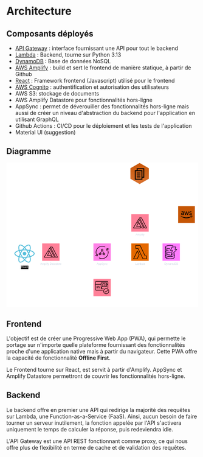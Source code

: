 # Architecture

## Composants déployés
- [API Gateway](https://docs.aws.amazon.com/apigateway/) : interface fournissant une API pour tout le backend
- [Lambda](https://docs.aws.amazon.com/lambda/) : Backend, tourne sur Python 3.13
- [DynamoDB](https://docs.aws.amazon.com/dynamodb/) : Base de données NoSQL
- [AWS Amplify](https://docs.aws.amazon.com/amplify/) : build et sert le frontend de manière statique, à partir de Github
- [React](https://react.dev/) : Framework frontend (Javascript) utilisé pour le frontend
- [AWS Cognito](https://docs.aws.amazon.com/cognito/) : authentification et autorisation des utilisateurs
- AWS S3: stockage de documents
- AWS Amplify Datastore pour fonctionnalités hors-ligne
- AppSync : permet de déverouiller des fonctionnalités hors-ligne mais aussi de créer un niveau d'abstraction du backend pour l'application en utilisant GraphQL
- Github Actions : CI/CD pour le déploiement et les tests de l'application
- Material UI (suggestion)

## Diagramme
![Architecture Diagram](assets/riverdelta-arch.png)

## Frontend
L'objectif est de créer une Progressive Web App (PWA), qui permette le portage sur n'importe quelle plateforme fournissant des fonctionnalités proche d'une application native mais à partir du navigateur. Cette PWA offre la capacité de fonctionnalité __Offline First__.

Le Frontend tourne sur React, est servit à partir d'Amplify. AppSync et Amplify Datastore permettront de couvrir les fonctionnalités hors-ligne.

## Backend
Le backend offre en premier une API qui redirige la majorité des requêtes sur Lambda, une Function-as-a-Service (FaaS). Ainsi, aucun besoin de faire tourner un serveur inutilement, la fonction appelée par l'API s'activera uniquement le temps de calculer la réponse, puis redeviendra idle.

L'API Gateway est une API REST fonctionnant comme proxy, ce qui nous offre plus de flexibilité en terme de cache et de validation des requêtes.